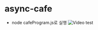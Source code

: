 # async-cafe

* node cafeProgram.js로 실행
![Video test](https://github.com/Blair-0404/async-cafe/blob/master/image.gif?raw=true)
